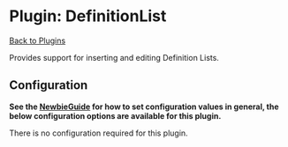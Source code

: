 # Plugin: DefinitionList 

[Back to Plugins](Plugins.html)

Provides support for inserting and editing Definition Lists.

## Configuration

**See the [NewbieGuide](NewbieGuide#ProvideSomeConfiguration.html) for how to set configuration values in general, the below configuration options are available for this plugin.**

There is no configuration required for this plugin.
